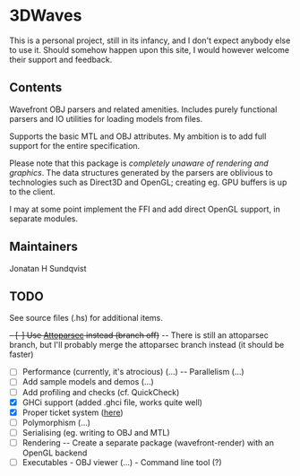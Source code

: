 3DWaves
=======

This is a personal project, still in its infancy, and I don't expect anybody else to use it. Should somehow happen upon this site, I would however welcome their support and feedback.

## Contents
Wavefront OBJ parsers and related amenities. Includes purely functional parsers
and IO utilities for loading models from files.

Supports the basic MTL and OBJ attributes. My ambition is to add full support for the entire specification.

Please note that this package is *completely unaware of rendering and graphics*. The data structures generated by the parsers are oblivious to technologies such as Direct3D and OpenGL; creating eg. GPU buffers is up to the client.

I may at some point implement the FFI and add direct OpenGL support, in separate modules.

## Maintainers
Jonatan H Sundqvist

## TODO

See source files (.hs) for additional items.

~~- [-] Use [Attoparsec](https://hackage.haskell.org/package/attoparsec) instead (branch off)~~
      -- There is still an attoparsec branch, but I'll probably merge the attoparsec branch instead (it should be faster)
- [ ] Performance (currently, it's atrocious) (...)
      -- Parallelism (...)
- [ ] Add sample models and demos (...)
- [ ] Add profiling and checks (cf. QuickCheck)
- [x] GHCi support (added .ghci file, works quite well)
- [x] Proper ticket system ([here](https://github.com/SwiftsNamesake/3DWaves/issues/))
- [ ] Polymorphism (...)
- [ ] Serialising (eg. writing to OBJ and MTL)
- [ ] Rendering
      -- Create a separate package (wavefront-render) with an OpenGL backend
- [ ] Executables
      - OBJ viewer (...)
      - Command line tool (?)